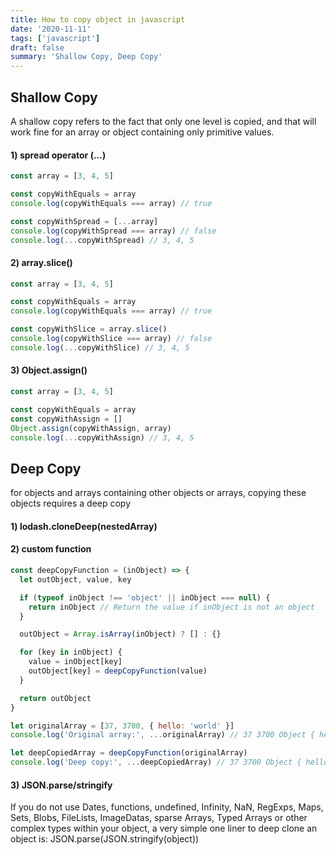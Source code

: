 ```yaml
---
title: How to copy object in javascript
date: '2020-11-11'
tags: ['javascript']
draft: false
summary: 'Shallow Copy, Deep Copy'
---
```


## Shallow Copy

A shallow copy refers to the fact that only one level is copied, and that will work fine for an array or object containing only primitive values.

#### 1) spread operator (...)

```javascript
const array = [3, 4, 5]

const copyWithEquals = array
console.log(copyWithEquals === array) // true

const copyWithSpread = [...array]
console.log(copyWithSpread === array) // false
console.log(...copyWithSpread) // 3, 4, 5
```

#### 2) array.slice()

```javascript
const array = [3, 4, 5]

const copyWithEquals = array
console.log(copyWithEquals === array) // true

const copyWithSlice = array.slice()
console.log(copyWithSlice === array) // false
console.log(...copyWithSlice) // 3, 4, 5
```

#### 3) Object.assign()

```javascript
const array = [3, 4, 5]

const copyWithEquals = array
const copyWithAssign = []
Object.assign(copyWithAssign, array)
console.log(...copyWithAssign) // 3, 4, 5
```

## Deep Copy

for objects and arrays containing other objects or arrays, copying these objects requires a deep copy

#### 1) lodash.cloneDeep(nestedArray)

#### 2) custom function

```javascript
const deepCopyFunction = (inObject) => {
  let outObject, value, key

  if (typeof inObject !== 'object' || inObject === null) {
    return inObject // Return the value if inObject is not an object
  }

  outObject = Array.isArray(inObject) ? [] : {}

  for (key in inObject) {
    value = inObject[key]
    outObject[key] = deepCopyFunction(value)
  }

  return outObject
}

let originalArray = [37, 3700, { hello: 'world' }]
console.log('Original array:', ...originalArray) // 37 3700 Object { hello: "world" }

let deepCopiedArray = deepCopyFunction(originalArray)
console.log('Deep copy:', ...deepCopiedArray) // 37 3700 Object { hello: "world" }
```

#### 3) JSON.parse/stringify

If you do not use Dates, functions, undefined, Infinity, NaN, RegExps, Maps, Sets, Blobs, FileLists, ImageDatas, sparse Arrays, Typed Arrays or other complex types within your object, a very simple one liner to deep clone an object is: JSON.parse(JSON.stringify(object))
